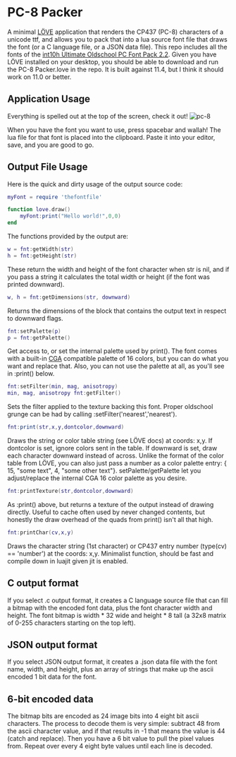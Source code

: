 # PC-8 Packer

A minimal [LÖVE](https://love2d.org) application that renders the CP437 (PC-8)
characters of a unicode ttf, and allows you to pack that into a lua source
font file that draws the font (or a C language file, or a JSON data file). 
This repo includes all the fonts of the [int10h Ultimate Oldschool PC Font Pack 2.2](https://int10h.org/oldschool-pc-fonts/).
Given you have LÖVE installed on your desktop, you should be able to download and
run the PC-8 Packer.love in the repo. It is built against 11.4, but I think it
should work on 11.0 or better.

## Application Usage

Everything is spelled out at the top of the screen, check it out!
![pc-8](https://user-images.githubusercontent.com/38527452/149370663-f6861c29-e4ca-47ff-84f9-260abd767fa6.png)

When you have the font you want to use, press spacebar and wallah! The lua
file for that font is placed into the clipboard. Paste it into your editor, save,
and you are good to go.

## Output File Usage
Here is the quick and dirty usage of the output source code:

```lua
myFont = require 'thefontfile'

function love.draw()
    myFont:print("Hello world!",0,0)
end
```

The functions provided by the output are:

```lua
w = fnt:getWidth(str)
h = fnt:getHeight(str)
```

These return the width and height of the font character when str is nil, and if you
pass a string it calculates the total width or height (if the font was printed downward).

```lua
w, h = fnt:getDimensions(str, downward)
```

Returns the dimensions of the block that contains the output text in respect to downward flags.

```lua
fnt:setPalette(p)
p = fnt:getPalette()
```

Get access to, or set the internal palette used by print(). The font comes with a built-in 
[CGA](https://en.wikipedia.org/wiki/Color_Graphics_Adapter) compatible palette of 16 colors,
but you can do what you want and replace that. Also, you can not use the palette at all,
as you'll see in :print() below.

```lua
fnt:setFilter(min, mag, anisotropy)
min, mag, anisotropy fnt:getFilter()
```

Sets the filter applied to the texture backing this font. Proper oldschool grunge can be
had by calling :setFilter('nearest','nearest').

```lua
fnt:print(str,x,y,dontcolor,downward)
```

Draws the string or color table string (see LÖVE docs) at coords: x,y. If dontcolor is
set, ignore colors sent in the table. If downward is set, draw each character downward
instead of across. Unlike the format of the color table from LÖVE, you can also just pass
a number as a color palette entry: { 15, "some text", 4, "some other text"}. 
setPalette/getPalette let you adjust/replace the internal CGA 16 color palette as you desire.

```lua
fnt:printTexture(str,dontcolor,downward)
```

As :print() above, but returns a texture of the output instead of drawing directly. Useful
to cache often used by never changed contents, but honestly the draw overhead of the quads
from print() isn't all that high.

```lua
fnt:printChar(cv,x,y)
```

Draws the character string (1st character) or CP437 entry number (type(cv) == 'number') at
the coords: x,y. Minimalist function, should be fast and compile down in luajit given jit is
enabled.

## C output format

If you select .c output format, it creates a C language source file that can fill a
bitmap with the encoded font data, plus the font character width and height. The font
bitmap is width * 32 wide and height * 8 tall (a 32x8 matrix of 0-255 characters
starting on the top left). 

## JSON output format

If you select JSON output format, it creates a .json data file with the font name,
width, and height, plus an array of strings that make up the ascii encoded 1 bit data
for the font.

## 6-bit encoded data

The bitmap bits are encoded as 24 image bits into 4 eight bit ascii characters. The process
to decode them is very simple: subtract 48 from the ascii character value, and if that results
in -1 that means the value is 44 (catch and replace). Then you have a 6 bit value to pull
the pixel values from. Repeat over every 4 eight byte values until each line is decoded.
